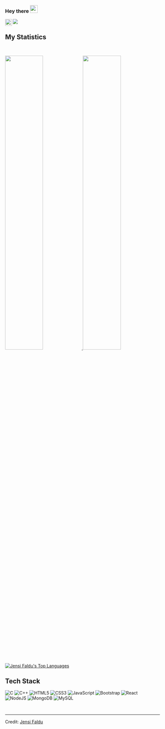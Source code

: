 ### Hey there <img src="https://media.giphy.com/media/hvRJCLFzcasrR4ia7z/giphy.gif" width="25px">


<a href="https://www.linkedin.com/in/faldu-jensi">
  <img align="left" alt="Jensi's LinkedIn" width="22px" src="https://raw.githubusercontent.com/peterthehan/peterthehan/master/assets/linkedin.svg" />
</a>



![](https://api.visitorbadge.io/api/VisitorHit?user=estruyf&repo=falduj&countColor=blue)
<br>

<p>
</p>


## My Statistics

<br/>
<p align="left">
  <a href="https://github.com/falduj">
  <img width="49.5%" src="https://github-readme-stats.vercel.app/api?username=falduj&show_icons=true&theme=gruvbox&hide_border=true" />
    <img width="49.5%" src="https://github-readme-streak-stats.herokuapp.com/?user=falduj&theme=gruvbox&hide_border=true" />
  </a>
</p>
<br>




  <a href="https://github.com/falduj/github-readme-stats"><img alt="Jensi Faldu's Top Languages" src="https://github-readme-stats.vercel.app/api/top-langs/?username=falduj&langs_count=8&count_private=true&layout=compact&theme=react&hide_border=true&bg_color=0D1117" /></a>
  <br/>

## Tech Stack
  ![C](https://img.shields.io/badge/c-%2300599C.svg?style=for-the-badge&logo=c&logoColor=white) ![C++](https://img.shields.io/badge/c++-%2300599C.svg?style=for-the-badge&logo=c%2B%2B&logoColor=white) ![HTML5](https://img.shields.io/badge/html5-%23E34F26.svg?style=for-the-badge&logo=html5&logoColor=white)  ![CSS3](https://img.shields.io/badge/css3-%231572B6.svg?style=for-the-badge&logo=css3&logoColor=white) ![JavaScript](https://img.shields.io/badge/javascript-%23323330.svg?style=for-the-badge&logo=javascript&logoColor=%23F7DF1E) ![Bootstrap](https://img.shields.io/badge/bootstrap-%23563D7C.svg?style=for-the-badge&logo=bootstrap&logoColor=white) ![React](https://img.shields.io/badge/react-%2320232a.svg?style=for-the-badge&logo=react&logoColor=%2361DAFB) ![NodeJS](https://img.shields.io/badge/node.js-6DA55F?style=for-the-badge&logo=node.js&logoColor=white) ![MongoDB](https://img.shields.io/badge/MongoDB-%234ea94b.svg?style=for-the-badge&logo=mongodb&logoColor=white) ![MySQL](https://img.shields.io/badge/mysql-%2300f.svg?style=for-the-badge&logo=mysql&logoColor=white)

  
<br/>



------

Credit: [Jensi Faldu](https://github.com/falduj)
